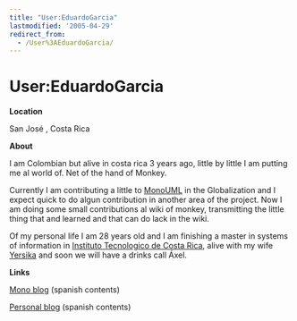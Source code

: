 ```yaml
---
title: "User:EduardoGarcia"
lastmodified: '2005-04-29'
redirect_from:
  - /User%3AEduardoGarcia/
---
```


User:EduardoGarcia
==================

**Location**

San José , Costa Rica

**About**

I am Colombian but alive in costa rica 3 years ago, little by little I am putting me al world of. Net of the hand of Monkey.

Currently I am contributing a little to [MonoUML](http://www.monouml.org) in the Globalization and I expect quick to do algun contribution in another area of the project. Now I am doing some small contributions al wiki of monkey, transmitting the little thing that and learned and that can do lack in the wiki.

Of my personal life I am 28 years old and I am finishing a master in systems of information in [Instituto Tecnologico de Costa Rica](http://www.itcr.ac.cr), alive with my wife [Yersika](http://www.enzolutions.com/gallery/main.php/v/Yersika/) and soon we will have a drinks call Áxel.

**Links**

[Mono blog](http://www.enzolutions.com/mono) (spanish contents)

[Personal blog](http://www.enzolutions.com/blog) (spanish contents)
